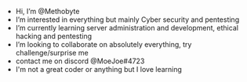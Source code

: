 -  Hi, I’m @Methobyte
-  I’m interested in everything but mainly Cyber security and pentesting 
-  I’m currently learning server administration and development, ethical hacking and pentesting 
-  I’m looking to collaborate on absolutely everything, try challenge/surprise me
-  contact me on discord @MoeJoe#4723
-  I'm not a great coder or anything but I love learning

<!---
Methobyte/Methobyte is a ✨ special ✨ repository because its `README.md` (this file) appears on your GitHub profile.
You can click the Preview link to take a look at your changes.
--->
